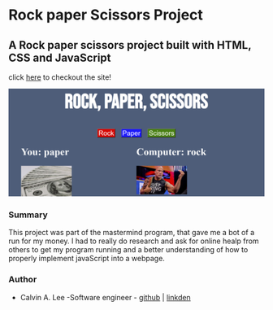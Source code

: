 # Rock paper Scissors Project

## A Rock paper scissors project built with HTML, CSS and JavaScript

click [here](https://calvinalee2006.github.io/rock-paper-scissors/) to checkout the site!

![Portfolio project](\images/Screenshot%20(23).png)
### Summary
This project was part of the mastermind program, that gave me a bot of a run for my money.
I had to really do research and ask for online healp from others to get my program running
and a better understanding of how to properly implement javaScript into a webpage.

### Author
- Calvin A. Lee -Software engineer - [github](https://github.com/calvinalee2006) | [linkden](https://www.linkedin.com/in/calvin-lee-90082006/)